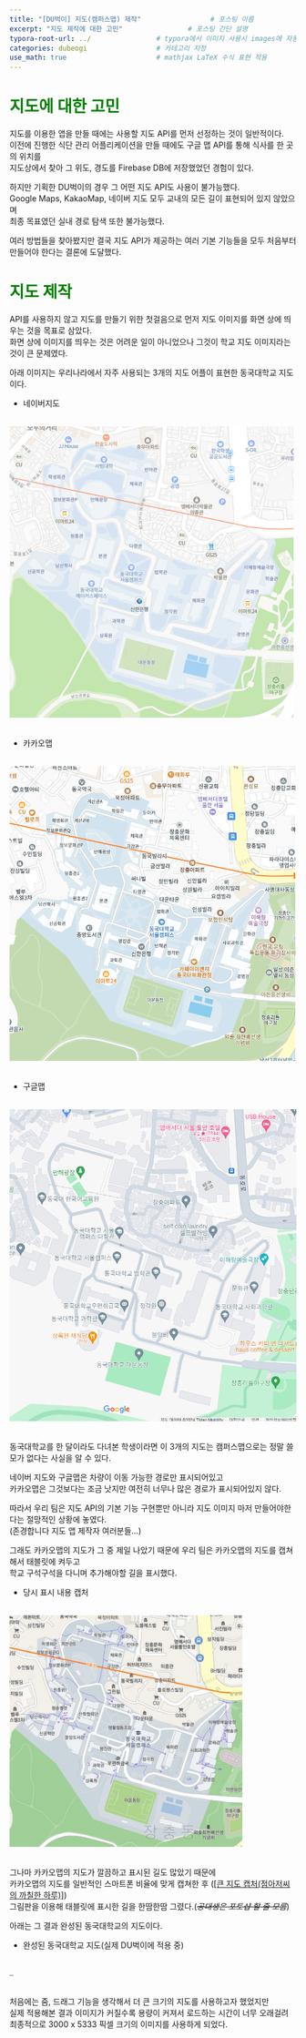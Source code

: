 ```yaml
---
title: "[DU벅이] 지도(캠퍼스맵) 제작"                 # 포스팅 이름
excerpt: "지도 제작에 대한 고민"                # 포스팅 간단 설명
typora-root-url: ../                # typora에서 이미지 사용시 images에 자동 저장
categories: dubeogi                 # 카테고리 지정
use_math: true                      # mathjax LaTeX 수식 표현 적용
---
```


# <span style = 'color: #008000'>지도에 대한 고민</span>
지도를 이용한 앱을 만들 때에는 사용할 지도 API를 먼저 선정하는 것이 일반적이다.  
이전에 진행한 식단 관리 어플리케이션을 만들 때에도 구글 맵 API를 통해 식사를 한 곳의 위치를<br>
지도상에서 찾아 그 위도, 경도를 Firebase DB에 저장했었던 경험이 있다.

하지만 기획한 DU벅이의 경우 그 어떤 지도 API도 사용이 불가능했다.  
Google Maps, KakaoMap, 네이버 지도 모두 교내의 모든 길이 표현되어 있지 않았으며<br>
최종 목표였던 실내 경로 탐색 또한 불가능했다.<br>

여러 방법들을 찾아봤지만 결국 지도 API가 제공하는 여러 기본 기능들을 모두 처음부터 만들어야 한다는 결론에 도달했다.


# <span style = 'color: #008000'>지도 제작</span>
API를 사용하지 않고 지도를 만들기 위한 첫걸음으로 먼저 지도 이미지를 화면 상에 띄우는 것을 목표로 삼았다.  
화면 상에 이미지를 띄우는 것은 어려운 일이 아니었으나 그것이 학교 지도 이미지라는 것이 큰 문제였다.<br>

아래 이미지는 우리나라에서 자주 사용되는 3개의 지도 어플이 표현한 동국대학교 지도이다.

- 네이버지도<br><br>
<img src="/../images/2024-02-06-004/네이버지도.png" alt="navermap" style="zoom:60%;" />
<br><br>

- 카카오맵<br><br>
<img src="/../images/2024-02-06-004/카카오맵.png" alt="kakaomap" style="zoom:64%;" />
<br><br>

- 구글맵<br><br>
<img src="/../images/2024-02-06-004/구글맵.png" alt="googlemap" style="zoom:60%;" />
<br><br>

동국대학교를 한 달이라도 다녀본 학생이라면 이 3개의 지도는 캠퍼스맵으로는 정말 쓸모가 없다는 사실을 알 수 있다.  

네이버 지도와 구글맵은 차량이 이동 가능한 경로만 표시되어있고  
카카오맵은 그것보다는 조금 낫지만 여전히 너무나 많은 경로가 표시되어있지 않다.<br>

따라서 우리 팀은 지도 API의 기본 기능 구현뿐만 아니라 지도 이미지 마저 만들어야한다는 절망적인 상황에 놓였다.<br>
(존경합니다 지도 앱 제작자 여러분들...)

그래도 카카오맵의 지도가 그 중 제일 나았기 때문에 우리 팀은 카카오맵의 지도를 캡쳐해서 태블릿에 켜두고  
학교 구석구석을 다니며 추가해야할 길을 표시했다.<br>

- 당시 표시 내용 캡처<br><br>
<img src="/../images/2024-02-06-004/route.jpg" alt="route" style="zoom:40%;" />
<br><br>

그나마 카카오맵의 지도가 깔끔하고 표시된 길도 많았기 때문에  
카카오맵의 지도를 일반적인 스마트폰 비율에 맞게 캡쳐한 후 ([[큰 지도 캡처(점아저씨의 까칠한 하루)]](https://www.goohwan.net/entry/information))<br>
그림판을 이용해 태블릿에 표시한 길을 한땀한땀 그렸다.(*~~공대생은 포토샵 할 줄 모름~~*)<br>

아래는 그 결과 완성된 동국대학교의 지도이다.

- 완성된 동국대학교 지도(실제 DU벅이에 적용 중)<br><br>
<img src="/../images/2024-02-06-004/du.png" alt="du" style="zoom:20%;" />
<br><br>

처음에는 줌, 드래그 기능을 생각해서 더 큰 크기의 지도를 사용하고자 했었지만  
실제 적용해본 결과 이미지가 커질수록 용량이 커져서 로드하는 시간이 너무 오래걸려<br>
최종적으로 3000 x 5333 픽셀 크기의 이미지를 사용하게 되었다. 